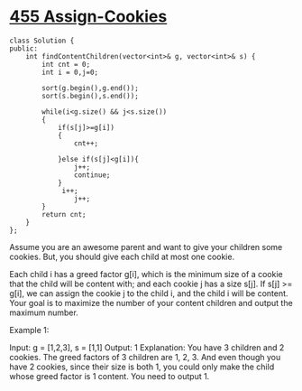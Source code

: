 # [455 Assign-Cookies](https://leetcode.com/problems/assign-cookies/description/?envType=daily-question&envId=2024-01-01)

```
class Solution {
public:
    int findContentChildren(vector<int>& g, vector<int>& s) {
        int cnt = 0;
        int i = 0,j=0;
        
        sort(g.begin(),g.end());
        sort(s.begin(),s.end());

        while(i<g.size() && j<s.size())
        {
            if(s[j]>=g[i])
            {
                cnt++;
               
            }else if(s[j]<g[i]){
                j++;
                continue;
            }
             i++;
                j++;
        }
        return cnt;
    }
};

```

Assume you are an awesome parent and want to give your children some cookies. But, you should give each child at most one cookie.

Each child i has a greed factor g[i], which is the minimum size of a cookie that the child will be content with; and each cookie j has a size s[j]. If s[j] >= g[i], we can assign the cookie j to the child i, and the child i will be content. Your goal is to maximize the number of your content children and output the maximum number.

 

Example 1:

Input: g = [1,2,3], s = [1,1]
Output: 1
Explanation: You have 3 children and 2 cookies. The greed factors of 3 children are 1, 2, 3. 
And even though you have 2 cookies, since their size is both 1, you could only make the child whose greed factor is 1 content.
You need to output 1.